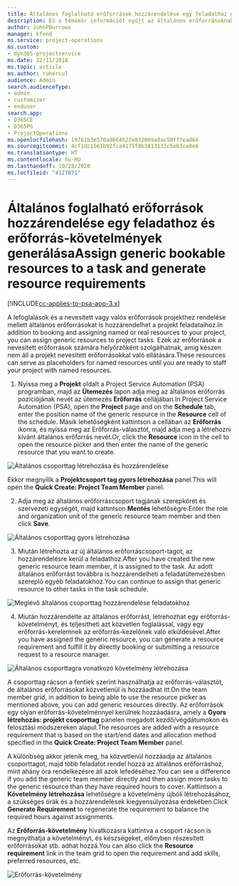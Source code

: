 ```yaml
---
title: Általános foglalható erőforrások hozzárendelése egy feladathoz és projektcsoporthoz
description: Ez a témakör információt nyújt az általános erőforrásoknak a feladatokhoz és a projektcsoportokhoz való foglalásáról.
author: JohnPBurrows
manager: kfend
ms.service: project-operations
ms.custom:
- dyn365-projectservice
ms.date: 12/11/2018
ms.topic: article
ms.author: ruhercul
audience: Admin
search.audienceType:
- admin
- customizer
- enduser
search.app:
- D365CE
- D365PS
- ProjectOperations
ms.openlocfilehash: 19761b3e570ad664522e832069a8ac50fffead64
ms.sourcegitcommit: 4cf1dc1561b92fca4175f0b3813133c5e63ce8e6
ms.translationtype: HT
ms.contentlocale: hu-HU
ms.lasthandoff: 10/28/2020
ms.locfileid: "4127071"
---
```

# <a name="assign-generic-bookable-resources-to-a-task-and-generate-resource-requirements"></a><span data-ttu-id="2b33d-103">Általános foglalható erőforrások hozzárendelése egy feladathoz és erőforrás-követelmények generálása</span><span class="sxs-lookup"><span data-stu-id="2b33d-103">Assign generic bookable resources to a task and generate resource requirements</span></span> 

[!INCLUDE[cc-applies-to-psa-app-3.x](../includes/cc-applies-to-psa-app-3x.md)]

<span data-ttu-id="2b33d-104">A lefoglalások és a nevesített vagy valós erőforrások projekthez rendelése mellett általános erőforrásokat is hozzárendelhet a projekt feladataihoz.</span><span class="sxs-lookup"><span data-stu-id="2b33d-104">In addition to booking and assigning named or real resources to your project, you can assign generic resources to project tasks.</span></span> <span data-ttu-id="2b33d-105">Ezek az erőforrások a nevesített erőforrások számára helyőrzőként szolgálhatnak, amíg készen nem áll a projekt nevesített erőforrásokkal való ellátására.</span><span class="sxs-lookup"><span data-stu-id="2b33d-105">These resources can serve as placeholders for named resources until you are ready to staff your project with named resources.</span></span> 

1. <span data-ttu-id="2b33d-106">Nyissa meg a **Projekt** oldalt a Project Service Automation (PSA) programban, majd az **Ütemezés** lapon adja meg az általános erőforrás pozíciójának nevét az ütemezés **Erőforrás** cellájában.</span><span class="sxs-lookup"><span data-stu-id="2b33d-106">In Project Service Automation (PSA), open the **Project** page and on the **Schedule** tab, enter the position name of the generic resource in the **Resource** cell of the schedule.</span></span> <span data-ttu-id="2b33d-107">Másik lehetőségként kattintson a cellában az **Erőforrás** ikonra, és nyissa meg az Erőforrás-választót, majd adja meg a létrehozni kívánt általános erőforrás nevét.</span><span class="sxs-lookup"><span data-stu-id="2b33d-107">Or, click the **Resource** icon in the cell to open the resource picker and then enter the name of the generic resource that you want to create.</span></span>

![Általános csoporttag létrehozása és hozzárendelése](media/RM-how-to-9.png)

<span data-ttu-id="2b33d-109">Ekkor megnyílik a **Projektcsoport tag gyors létrehozása** panel.</span><span class="sxs-lookup"><span data-stu-id="2b33d-109">This will open the **Quick Create: Project Team Member** panel.</span></span> 

2. <span data-ttu-id="2b33d-110">Adja meg az általános erőforráscsoport tagjának szerepkörét és szervezeti egységét, majd kattintson **Mentés** lehetőségre.</span><span class="sxs-lookup"><span data-stu-id="2b33d-110">Enter the role and organization unit of the generic resource team member and then click **Save**.</span></span>

![Általános csoporttag gyors létrehozása](media/RM-how-to-10.png)

3. <span data-ttu-id="2b33d-112">Miután létrehozta az új általános erőforráscsoport-tagot, az hozzárendelésre kerül a feladathoz.</span><span class="sxs-lookup"><span data-stu-id="2b33d-112">After you have created the new generic resource team member, it is assigned to the task.</span></span> <span data-ttu-id="2b33d-113">Az adott általános erőforrást továbbra is hozzárendelheti a feladatütemezésben szereplő egyéb feladatokhoz.</span><span class="sxs-lookup"><span data-stu-id="2b33d-113">You can continue to assign that generic resource to other tasks in the task schedule.</span></span>

![Meglévő általános csoporttag hozzárendelése feladatokhoz](media/RM-how-to-11.png)

4. <span data-ttu-id="2b33d-115">Miután hozzárendelte az általános erőforrást, létrehozhat egy erőforrás-követelményt, és teljesítheti azt közvetlen foglalással, vagy egy erőforrás-kérelemnek az erőforrás-kezelőnek való elküldésével.</span><span class="sxs-lookup"><span data-stu-id="2b33d-115">After you have assigned the generic resource, you can generate a resource requirement and fulfill it by directly booking or submitting a resource request to a resource manager.</span></span>

![Általános csoporttagra vonatkozó követelmény létrehozása](media/RM-how-to-12.png)

<span data-ttu-id="2b33d-117">A csoporttag rácson a fentiek szerint használhatja az erőforrás-választót, de általános erőforrásokat közvetlenül is hozzáadhat itt.</span><span class="sxs-lookup"><span data-stu-id="2b33d-117">On the team member grid, in addition to being able to use the resource picker as mentioned above, you can add generic resources directly.</span></span> <span data-ttu-id="2b33d-118">Az erőforrások egy olyan erőforrás-követelménnyel kerülnek hozzáadásra, amely a **Gyors létrehozás: projekt csoporttag** panelen megadott kezdő/végdátumokon és felosztási módszereken alapul.</span><span class="sxs-lookup"><span data-stu-id="2b33d-118">The resources are added with a resource requirement that is based on the start/end dates and allocation method specified in the **Quick Create: Project Team Member** panel.</span></span>

<span data-ttu-id="2b33d-119">A különbség akkor jelenik meg, ha közvetlenül hozzáadja az általános csoporttagot, majd több feladatot rendel hozzá az általános erőforráshoz, mint ahány óra rendelkezésre áll azok lefedéséhez.</span><span class="sxs-lookup"><span data-stu-id="2b33d-119">You can see a difference if you add the generic team member directly and then assign more tasks to the generic resource than they have required hours to cover.</span></span> <span data-ttu-id="2b33d-120">Kattintson a **Követelmény létrehozása** lehetőségre a követelmény újbóli létrehozásához, a szükséges órák és a hozzárendelések kiegyensúlyozása érdekében.</span><span class="sxs-lookup"><span data-stu-id="2b33d-120">Click **Generate Requirement** to regenerate the requirement to balance the required hours against assignments.</span></span>

<span data-ttu-id="2b33d-121">Az **Erőforrás-követelmény** hivatkozásra kattintva a csoport rácson is megnyithatja a követelményt, és készségeket, előnyben részesített erőforrásokat stb. adhat hozzá.</span><span class="sxs-lookup"><span data-stu-id="2b33d-121">You can also click the **Resource requirement** link in the team grid to open the requirement and add skills, preferred resources, etc.</span></span>

![Erőforrás-követelmény](media/RM-how-to-13.png)

